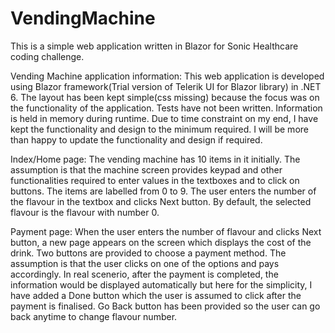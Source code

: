 # VendingMachine
This is a simple web application written in Blazor for Sonic Healthcare coding challenge.

Vending Machine application information:
This web application is developed using Blazor framework(Trial version of Telerik UI for Blazor library) in .NET 6. The layout has been kept simple(css missing) because the focus was on the functionality of the application.
Tests have not been written. Information is held in memory during runtime.
Due to time constraint on my end, I have kept the functionality and design to the minimum required. I will be more than happy to update the functionality and design if required.

Index/Home page:
The vending machine has 10 items in it initially. The assumption is that the machine screen provides keypad and other functionalities required to enter values in the textboxes and to click on buttons.
The items are labelled from 0 to 9. The user enters the number of the flavour in the textbox and clicks Next button. By default, the selected flavour is the flavour with number 0.

Payment page:
When the user enters the number of flavour and clicks Next button, a new page appears on the screen which displays the cost of the drink. Two buttons are provided to choose a payment method.
The assumption is that the user clicks on one of the options and pays accordingly. In real scenerio, after the payment is completed, the information would be displayed automatically but here for the simplicity, I have added a Done button which the user is assumed to click after the payment is finalised. 
Go Back button has been provided so the user can go back anytime to change flavour number.
